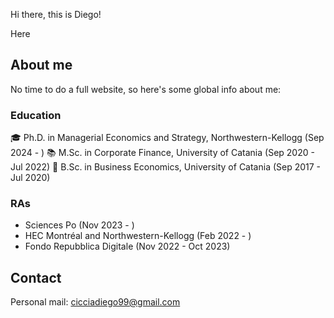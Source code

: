 Hi there, this is Diego!

Here 

## About me

No time to do a full website, so here's some global info about me:

### Education

:mortar_board: Ph.D. in Managerial Economics and Strategy, Northwestern-Kellogg (Sep 2024 - ) 
:books: M.Sc. in Corporate Finance, University of Catania (Sep 2020 - Jul 2022)
:book: B.Sc. in Business Economics, University of Catania (Sep 2017 - Jul 2020)

### RAs

+ Sciences Po (Nov 2023 - )
+ HEC Montréal and Northwestern-Kellogg (Feb 2022 - )
+ Fondo Repubblica Digitale (Nov 2022 - Oct 2023)

## Contact

Personal mail: [cicciadiego99@gmail.com](mailto:cicciadiego99@gmail.com)